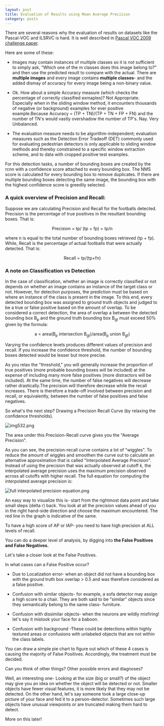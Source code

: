 ```yaml
---
layout: post
title: Evaluation of Results using Mean Average Precision
category: posts
---
```


There are several reasons why the evaluation of results on datasets like the Pascal-VOC and ILSRVC is hard. It is well described in [Pascal VOC 2009 challenge paper](http://homepages.inf.ed.ac.uk/ckiw/postscript/ijcv_voc09.pdf). 

Here are some of these:

* Images may contain instances of multiple classes so it is not sufficient to simply ask, “Which one of the m classes does this image belong to?” and then use the predicted result to compare with the actual. There are **multiple images** and every image contains **multiple classes**- and the added dismay of accuracy for every image being a non-binary value.

* Ok. How about a simple Accuracy measure (which checks the percentage of correctly classified exmaples)? Not Appropriate. Especially when in the sliding window method, it encounters thousands of negative (or background) examples for ever positive example.Because Accuracy = (TP + TN)/(TP + TN + FP + FN) and the number of TN's would vastly overshadow the number of TP's. Nay. Very Unbalanced.

* The evaluation measure needs to be algorithm-independent; evaluation measures such as the Detection Error Tradeoff (DET) commonly used for evaluating pedestrian detectors is only applicable to sliding window methods and thereby constrained to a specific window extraction scheme, and to data with cropped positive test examples.

For this detection tasks, a number of bounding boxes are created by the rcnn with a confidence score attached to every bounding box. The NMS score is calculated for every bounding box to remove duplicates. If there are multiple bounding boxes detecting the same image, the bounding box with the highest confidence score is greedily selected.

### A quick overview of Precision and Recall:

Suppose we are calculating Precision and Recall for the footballs detected. Precision is the percentage of true positives in the resultant bounding boxes. That is:
<p style="text-align:center;">Precision = tp/ (tp + fp) = tp/n</p>
where n is equal to the total number of bounding boxes retrieved (tp + fp). While, Recall is the percentage of actual footballs that were actually detected. That is:
<p style="text-align:center;">Recall = tp/(tp+fn)</p>

### A note on Classification vs Detection

In the case of classification, whether an image is correctly classified or not depends on whether an image contains an instance of the target class or not. However, for detection purposes, the prediction must be based on where an instance of the class is present in the image. To this end, every detected bounding box was assigned to ground truth objects and judged to be a true or false positive based on the amount of overlap. To be considered a correct detection, the area of overlap a between the detected bounding box B<sub>p</sub> and the ground truth bounding box B<sub>gt</sub> must exceed 50% given by the formula:
<p style="text-align:center;">a = area(B<sub>p</sub> intersection B<sub>gt</sub>)/area(B<sub>p</sub> union B<sub>gt</sub>)</p>

Varying the confidence levels produces different values of precision and recall. If you increase the confidence threshold, the number of bounding boxes detected would be lesser but more precise. 

As you relax the "threshold," you will generally increase the proportion of true positives (more probable bounding boxes will be included) at the expense of including many more false positives (more distractors will be included). At the same time, the number of false negatives will decrease rather drastically.The precision will therefore decrease while the recall increases. There is therefore a trade-off involved between precision and recall, or equivalently, between the number of false positives and false negatives.

So what's the next step? Drawing a Precision Recall Curve (by relaxing the confidence thresholds).

![img532.png]({{site.baseurl}}/images/img532.png)

The area under this Precision-Recall curve gives you the "Average Precision".

As you can see, the precision-recall curve contains a lot of "wiggles". To reduce the amount of wiggles and smoothen the curve out to calculate an alternative approximation that is called "Interpolated Average Precision". Instead of using the precision that was actually observed at cutoff <em>k</em>, the interpolated average precision uses the maximum precision observed across all cutoffs with higher recall. The full equation for computing the interpolated average precision is:

![full interpolated precision equation.png]({{site.baseurl}}/images/full_interpolated_precision_equation.png)

An easy way to visualize this is- start from the rightmost data point and take small steps (delta r) back. You look at all the precision values ahead of you in the right hand-side direction and choose the maximum encountered. The red line in the graph is indicative of the same.

To have a high score of AP or IAP- you need to have high precision at ALL levels of recall.

You can do a deeper level of analysis, by digging into **the False Positives and False Negatives.**

Let's take a closer look at the False Positives.

In what cases can a False Positive occur?

* Due to Localization error- when an object did not have a bounding box with the ground truth box overlap > 0.5 and was therefore considered as a false positive.

* Confusion with similar objects- for example, a sofa detector may assign a high score to a chair. They are both said to be "similar" objects since they semantically belong to the same class- furniture.

* Confusion with dissimilar objects- when the neurons are wildly misfiring! let's say it mistook your face for a baboon.

* Confusion with background -These could be detections within highly textured areas or confusions with unlabeled objects that are not within the class labels.

You can draw a simple pie chart to figure out which of these 4 cases is causing the majority of False Positives. Accordingly, the treatment must be decided.

Can you think of other things? Other possible errors and diagnoses?

Well, an interesting one- Looking at the size (big or small?) of the object may give you an idea on whether the object will be detected or not. Smaller objects have fewer visual features, it is more likely that they may not be detected. On the other hand, let's say someone took a large close-up picture of your face and fed it to a person-detector. Sometimes such large objects have unusual viewpoints or are truncated making them hard to detect.

More on this later!

 

 
